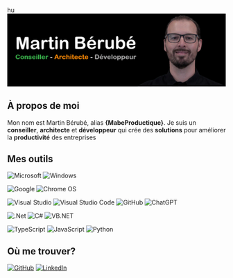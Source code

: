 hu![Header](res/header.png "Header")

## À propos de moi

Mon nom est Martin Bérubé, alias **{MabeProductique}**. Je suis un **conseiller**, **architecte** et **développeur** qui crée des **solutions** pour améliorer la **productivité** des entreprises

## Mes outils
![Microsoft](https://img.shields.io/badge/Microsoft-666666?style=for-the-badge&logo=microsoft&logoColor=white)
![Windows](https://img.shields.io/badge/Windows-0078D6?style=for-the-badge&logo=windows&logoColor=white)

![Google](https://img.shields.io/badge/google-4285F4?style=for-the-badge&logo=google&logoColor=white)
![Chrome OS](https://img.shields.io/badge/chrome%20os-3d89fc?style=for-the-badge&logo=google%20chrome&logoColor=white)

![Visual Studio](https://img.shields.io/badge/Visual%20Studio-5C2D91.svg?style=for-the-badge&logo=visual-studio&logoColor=white)
![Visual Studio Code](https://img.shields.io/badge/Visual%20Studio%20Code-0078d7.svg?style=for-the-badge&logo=visual-studio-code&logoColor=white)
![GitHub](https://img.shields.io/badge/GitHub-100000?style=for-the-badge&logo=github&logoColor=white)
![ChatGPT](https://img.shields.io/badge/chatGPT-74aa9c?style=for-the-badge&logo=openai&logoColor=white)

![.Net](https://img.shields.io/badge/.NET-5C2D91?style=for-the-badge&logo=.net&logoColor=white)
![C#](https://img.shields.io/badge/c%23-%23239120.svg?style=for-the-badge&logo=csharp&logoColor=white)
![VB.NET](https://img.shields.io/badge/VB.NET-239120?style=for-the-badge&logo=vb.net&logoColor=white)

![TypeScript](https://img.shields.io/badge/typescript-%23007ACC.svg?style=for-the-badge&logo=typescript&logoColor=white)
![JavaScript](https://img.shields.io/badge/javascript-%23323330.svg?style=for-the-badge&logo=javascript&logoColor=%23F7DF1E)
![Python](https://img.shields.io/badge/python-3670A0?style=for-the-badge&logo=python&logoColor=ffdd54)

<!-- 
![MicrosoftSQLServer](https://img.shields.io/badge/Microsoft%20SQL%20Server-CC2927?style=for-the-badge&logo=microsoft%20sql%20server&logoColor=white)
![SQLite](https://img.shields.io/badge/sqlite-%2307405e.svg?style=for-the-badge&logo=sqlite&logoColor=white)
--> 

## Où me trouver? 
[![GitHub](https://img.shields.io/badge/GitHub-100000?style=for-the-badge&logo=github&logoColor=white)](https://github.com/MabeProductique)
[![LinkedIn](https://img.shields.io/badge/linkedin-%230077B5.svg?style=for-the-badge&logo=linkedin&logoColor=white)](https://www.linkedin.com/in/berubemartin/)

<!--## Tu veux en savoir plus?
[Porfolio](https://mabeproductique.github.io)

## Stats
Attendre la résolution de Issue: #3594. Stats pas disponible pour repos dans organisation
![GitHub stats](https://github-readme-stats.vercel.app/api?username=MabeProductique&show_icons=true&theme=transparent)
![Top Langs](https://github-readme-stats.vercel.app/api/top-langs/?username=MabeProductique&hide_progress=true)
--> 
<!-- crédit badges = https://ileriayo.github.io/markdown-badges --> 
